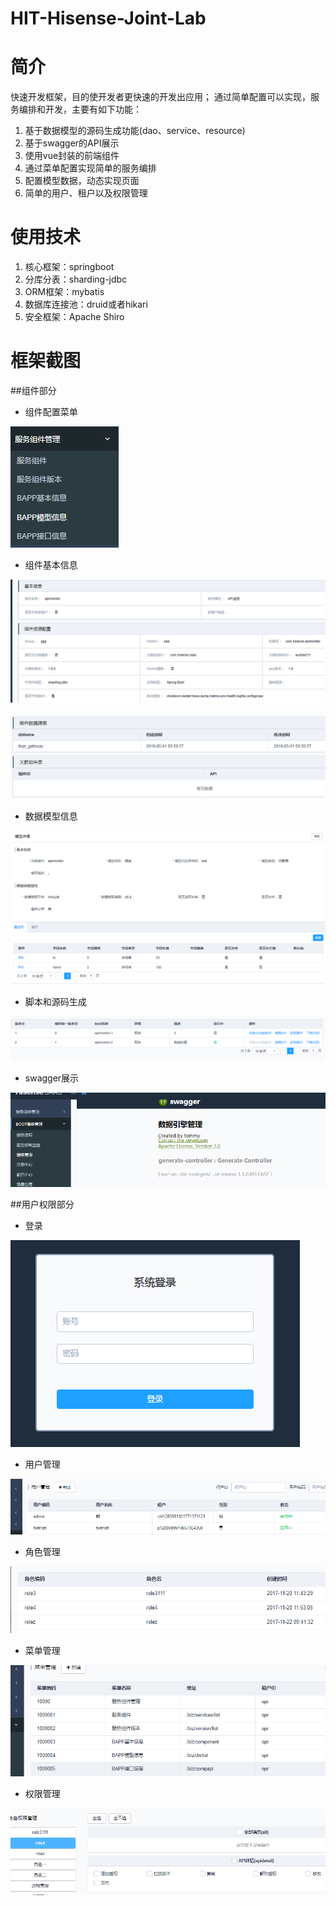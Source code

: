# HIT-Hisense-Joint-Lab

# 简介
快速开发框架，目的使开发者更快速的开发出应用；
通过简单配置可以实现，服务编排和开发，主要有如下功能：

1. 基于数据模型的源码生成功能(dao、service、resource)
2. 基于swagger的API展示
3. 使用vue封装的前端组件
4. 通过菜单配置实现简单的服务编排
5. 配置模型数据，动态实现页面
6. 简单的用户、租户以及权限管理

# 使用技术
1. 核心框架：springboot
2. 分库分表：sharding-jdbc
3. ORM框架：mybatis
4. 数据库连接池：druid或者hikari
5. 安全框架：Apache Shiro

# 框架截图

##组件部分
- 组件配置菜单

![menus](https://github.com/tommyhxh/HIT-Hisense-Joint-Lab/blob/master/doc/1.png)

- 组件基本信息

![base1](https://github.com/tommyhxh/HIT-Hisense-Joint-Lab/blob/master/doc/base1.png)

![base2](https://github.com/tommyhxh/HIT-Hisense-Joint-Lab/blob/master/doc/base2.png)

- 数据模型信息

![demodel](https://github.com/tommyhxh/HIT-Hisense-Joint-Lab/blob/master/doc/demodel.png)

- 脚本和源码生成

![download](https://github.com/tommyhxh/HIT-Hisense-Joint-Lab/blob/master/doc/download.png)

- swagger展示

![swagger](https://github.com/tommyhxh/HIT-Hisense-Joint-Lab/blob/master/doc/2.png)

##用户权限部分

- 登录

![login](https://github.com/tommyhxh/HIT-Hisense-Joint-Lab/blob/master/doc/3.png)

- 用户管理

![user](https://github.com/tommyhxh/HIT-Hisense-Joint-Lab/blob/master/doc/user.png)

- 角色管理

![role](https://github.com/tommyhxh/HIT-Hisense-Joint-Lab/blob/master/doc/role.png)

- 菜单管理

![menus1](https://github.com/tommyhxh/HIT-Hisense-Joint-Lab/blob/master/doc/menus.png)

- 权限管理

![auth](https://github.com/tommyhxh/HIT-Hisense-Joint-Lab/blob/master/doc/auth.png)



